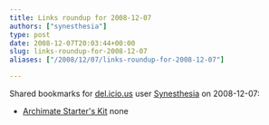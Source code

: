 ```yaml
---
title: Links roundup for 2008-12-07
authors: ["synesthesia"]
type: post
date: 2008-12-07T20:03:44+00:00
slug: links-roundup-for-2008-12-07 
aliases: ["/2008/12/07/links-roundup-for-2008-12-07"]

---
```

Shared bookmarks for [del.icio.us][1] user [Synesthesia][2] on 2008-12-07:

  * [Archimate Starter's Kit][3] 
    none</li> </ul>

 [1]: https://del.icio.us/
 [2]: https://del.icio.us/synesthesia
 [3]: https://www.archimate.org/en/start_using_archimate/starters_kit.html